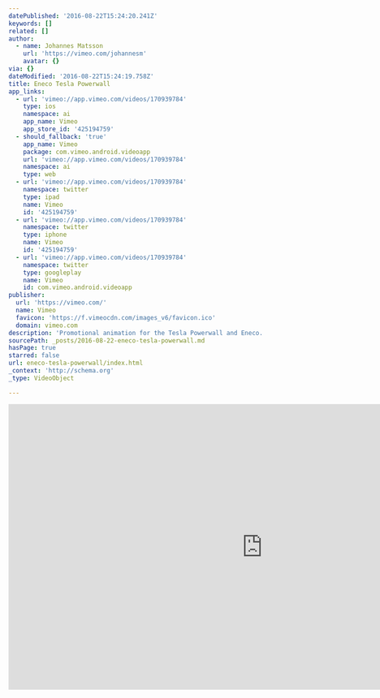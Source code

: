 ```yaml
---
datePublished: '2016-08-22T15:24:20.241Z'
keywords: []
related: []
author:
  - name: Johannes Matsson
    url: 'https://vimeo.com/johannesm'
    avatar: {}
via: {}
dateModified: '2016-08-22T15:24:19.758Z'
title: Eneco Tesla Powerwall
app_links:
  - url: 'vimeo://app.vimeo.com/videos/170939784'
    type: ios
    namespace: ai
    app_name: Vimeo
    app_store_id: '425194759'
  - should_fallback: 'true'
    app_name: Vimeo
    package: com.vimeo.android.videoapp
    url: 'vimeo://app.vimeo.com/videos/170939784'
    namespace: ai
    type: web
  - url: 'vimeo://app.vimeo.com/videos/170939784'
    namespace: twitter
    type: ipad
    name: Vimeo
    id: '425194759'
  - url: 'vimeo://app.vimeo.com/videos/170939784'
    namespace: twitter
    type: iphone
    name: Vimeo
    id: '425194759'
  - url: 'vimeo://app.vimeo.com/videos/170939784'
    namespace: twitter
    type: googleplay
    name: Vimeo
    id: com.vimeo.android.videoapp
publisher:
  url: 'https://vimeo.com/'
  name: Vimeo
  favicon: 'https://f.vimeocdn.com/images_v6/favicon.ico'
  domain: vimeo.com
description: 'Promotional animation for the Tesla Powerwall and Eneco. '
sourcePath: _posts/2016-08-22-eneco-tesla-powerwall.md
hasPage: true
starred: false
url: eneco-tesla-powerwall/index.html
_context: 'http://schema.org'
_type: VideoObject

---
```

<iframe src="https://cdn.embedly.com/widgets/media.html?src=https%3A%2F%2Fplayer.vimeo.com%2Fvideo%2F170939784&amp;url=https%3A%2F%2Fvimeo.com%2F170939784&amp;image=https%3A%2F%2Fi.vimeocdn.com%2Fvideo%2F576193133_1280.jpg&amp;key=b7d04c9b404c499eba89ee7072e1c4f7&amp;type=text%2Fhtml&amp;schema=vimeo" width="1000" height="563" scrolling="no" frameborder="0" allowfullscreen="" style=""></iframe>